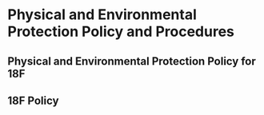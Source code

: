 # Physical and Environmental Protection Policy and Procedures
## Physical and Environmental Protection Policy for 18F
18F Policy
--------
